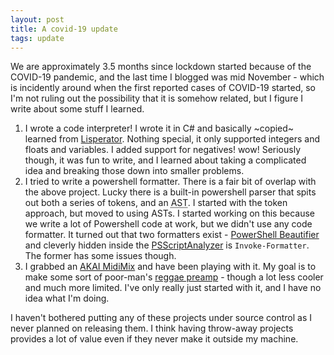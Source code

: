 ```yaml
---
layout: post
title: A covid-19 update
tags: update
---
```


We are approximately 3.5 months since lockdown started because of the COVID-19 pandemic, and the last time I blogged was mid November - which is incidently around when the first reported cases of COVID-19 started, so I'm not ruling out the possibility that it is somehow related, but I figure I write about some stuff I learned.

1. I wrote a code interpreter! I wrote it in C# and basically ~copied~ learned from [Lisperator]. Nothing special, it only supported integers and floats and variables. I added support for negatives! wow! Seriously though, it was fun to write, and I learned about taking a complicated idea and breaking those down into smaller problems.
2. I tried to write a powershell formatter. There is a fair bit of overlap with the above project. Lucky there is a built-in powershell parser that spits out both a series of tokens, and an <abbr title="Abstract Syntax Tree">AST</abbr>. I started with the token approach, but moved to using ASTs. I started working on this because we write a lot of Powershell code at work, but we didn't use any code formatter. It turned out that two formatters exist - [PowerShell Beautifier] and cleverly hidden inside the [PSScriptAnalyzer] is `Invoke-Formatter`. The former has some issues though.
3. I grabbed an [AKAI MidiMix] and have been playing with it. My goal is to make some sort of poor-man's [reggae preamp] - though a lot less cooler and much more limited. I've only really just started with it, and I have no idea what I'm doing.

I haven't bothered putting any of these projects under source control as I never planned on releasing them. I think having throw-away projects provides a lot of value even if they never make it outside my machine.

[Lisperator]: http://lisperator.net/pltut/
[PowerShell Beautifier]: https://github.com/DTW-DanWard/PowerShell-Beautifier
[PSScriptAnalyzer]: https://github.com/PowerShell/PSScriptAnalyzer
[AKAI MidiMix]: https://www.akaipro.com/midimix
[reggae preamp]: https://www.youtube.com/watch?v=Pp7DItmv_0s
